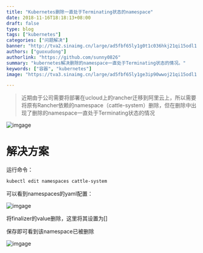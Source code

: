 ```yaml
---
title: "Kubernetes删除一直处于Terminating状态的namespace"
date: 2018-11-16T18:18:13+08:00
draft: false
type: blog
tags: ["kubernetes"]
categories: ["问题解决"]
banner: "http://tva2.sinaimg.cn/large/ad5fbf65ly1g0t1c036hkj21qi15odl1.jpg"
authors: ["guoxudong"]
authorlink: "https://github.com/sunny0826"
summary: "kubernetes解决删除的namespace一直处于Terminating状态的情况。"
keywords: ["容器", "kubernetes"]
image: "https://tva3.sinaimg.cn/large/ad5fbf65ly1ge3ip90wwoj21qi15odl1.jpg"

---
```

>近期由于公司需要将部署在ucloud上的rancher迁移到阿里云上，所以需要将原有Rancher依赖的namespace（cattle-system）删除，但在删除中出现了删除的namespace一直处于Terminating状态的情况

![imgage](/images/source/d-n-1.png)

# 解决方案

运行命令：

```bash
kubectl edit namespaces cattle-system
```

可以看到namespaces的yaml配置：

![imgage](/images/source/d-n-2.png)

将finalizer的value删除，这里将其设置为[]

保存即可看到该namespace已被删除

![imgage](/images/source/d-n-3.png)
